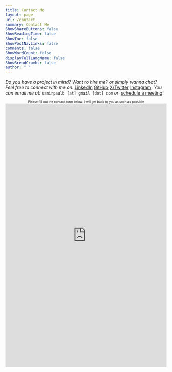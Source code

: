```yaml
---
title: Contact Me
layout: page
url: /contact
summary: Contact Me
ShowShareButtons: false
ShowReadingTime: false
ShowToc: false
ShowPostNavLinks: false
comments: false
ShowWordCount: false
displayFullLangName: false
ShowBreadCrumbs: false
author: " "
---
```


*Do you have a project in mind? Want to hire me? or simply wanna chat? Feel free to connect with me on*:&nbsp;<a href="https://www.linkedin.com/in/SamirPaul">LinkedIn</a>&nbsp;<a href="https://github.com/SamirPaulb">GitHub</a>&nbsp;<a href="https://twitter.com/SamirPaulb">X/Twitter</a>&nbsp;<a href="https://instagram.com/SamirPaulb">Instagram</a>. *You can email me at:*&nbsp;```samirpaulb [at] gmail [dot] com``` *or*&nbsp;&nbsp;<a href="" onclick="Calendly.initPopupWidget({url: 'https://calendly.com/samirpaulb/hello?hide_event_type_details=1&hide_gdpr_banner=1'});return false;">schedule a meeting</a>!

<p align="center">
<sub><sup>Please fill out the contact form below. I will get back to you as soon as possible</sup></sub>

<iframe src="https://docs.google.com/forms/d/e/1FAIpQLSfGcMMU8znqdQIasXOZp0huyxZ9Y5x0YoSr2BQY0AACS_dXKg/viewform?embedded=true"
			title="Contact form"
			frameborder="0"
			marginheight="0"
			marginwidth="0"
			width="100%"
			height="820px"
			scrolling="no"
			loading="lazy">
  			Loading…
</iframe>
</p>

<!-- Calendly badge widget begin -->
<link loading="lazy" href="https://assets.calendly.com/assets/external/widget.css" rel="stylesheet">
<script defer loading="lazy" src="https://assets.calendly.com/assets/external/widget.js" type="text/javascript" async></script>
<script type="text/javascript">window.onload = function() { Calendly.initBadgeWidget({ url: 'https://calendly.com/samirpaulb/hello?hide_event_type_details=1&hide_gdpr_banner=1', text: 'Schedule a meeting!', color: '#0069ff', textColor: '#ffffff', branding: undefined }); }</script>
<!-- Calendly badge widget end -->